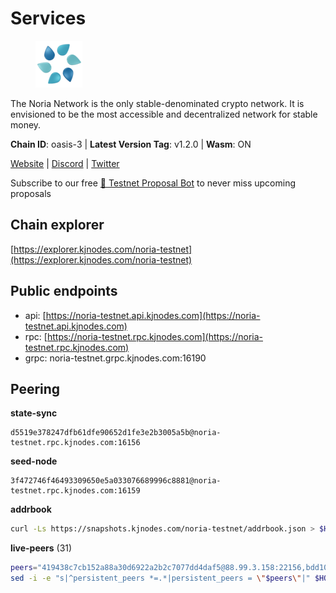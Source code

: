 # Services

<figure><img src="https://raw.githubusercontent.com/kj89/cosmos-images/main/logos/noria.png" alt=""><figcaption></figcaption></figure>

The Noria Network is the only stable-denominated  crypto network. It is envisioned to be the most  accessible and decentralized network for stable money.

**Chain ID**: oasis-3 | **Latest Version Tag**: v1.2.0 | **Wasm**: ON

[Website](https://noria.network) | [Discord](https://discord.gg/pseAWBQ6EZ) | [Twitter](https://twitter.com/NoriaNetwork)



Subscribe to our free [🤖 Testnet Proposal Bot](https://t.me/kjnodes_testnet_proposal_bot) to never miss upcoming proposals


## Chain explorer
[https://explorer.kjnodes.com/noria-testnet](https://explorer.kjnodes.com/noria-testnet)

## Public endpoints

* api: [https://noria-testnet.api.kjnodes.com](https://noria-testnet.api.kjnodes.com)
* rpc: [https://noria-testnet.rpc.kjnodes.com](https://noria-testnet.rpc.kjnodes.com)
* grpc: noria-testnet.grpc.kjnodes.com:16190

## Peering

**state-sync**

```text
d5519e378247dfb61dfe90652d1fe3e2b3005a5b@noria-testnet.rpc.kjnodes.com:16156
```

**seed-node**

```text
3f472746f46493309650e5a033076689996c8881@noria-testnet.rpc.kjnodes.com:16159
```

**addrbook**
```bash
curl -Ls https://snapshots.kjnodes.com/noria-testnet/addrbook.json > $HOME/.noria/config/addrbook.json
```

**live-peers** (31)
```bash
peers="419438c7cb152a88a30d6922a2b2c7077dd4daf5@88.99.3.158:22156,bdd10f1a5aea7595003879baa89043177af1a90f@142.132.248.253:65528,b2b8e67a3158e0854570c7de61812c8c6e92e4bc@65.108.206.118:61656,4d8147a80c46ba21a8a276d55e6993353e03a734@165.22.42.220:26656,216e01ba9863a27bfe5aecc2ab4d301448a6c6e8@51.79.103.100:26656,bb04cbb3b917efce76a8296a8411f211bad14352@159.203.5.100:26656,c818c3aa14ae8183578b7be0572c2dcd75613e72@186.233.185.214:26656,6b00a46b8c79deab378a8c1d5c2a63123b799e46@34.69.0.43:26656,38de00b6d88286553eb123d16846190e5c594c59@51.79.30.118:26656,5c2a752c9b1952dbed075c56c600c3a79b58c395@185.16.39.172:27316,9e16c875dfce96fb492cf16c3221836eeaf71afc@65.21.82.203:56656,d80daf11b1b336027bb3f50dc67b9c8f6be153b0@195.201.195.61:29656,506b6d9ee2a697b7941d04c525faf18a17dc2dff@169.0.214.249:2000,31df60c419e4e5ab122ca17d95419a654729cbb7@102.130.121.211:26656,8336e98410c1c9b91ef86f13a3254a2b30a1a263@65.108.226.183:22156,0527144a038e67800b35c902174e3fd02cc47387@65.109.15.208:36656,b3a4f9e9797a0ed73f3abc1eb02070212294b249@65.108.124.121:60756,8dfca3c8a308fb6e682814ba5c33623dd346e572@65.109.23.114:22156,60a15b1b7feb62b65d58cb4721340907c2092099@65.108.6.45:61656,846731f7097e684efdd6b9446d562228640e2b14@34.27.228.66:26656,f60568a6ed1f848857c1c6c113719c1bb687c656@65.108.105.48:22156,b55e2db9b3b63fde77462c4f5ce589252c5f45af@51.91.30.173:2009,73e5dc6e04a1dd28e5851191eb9dede07f0b38fb@141.94.99.87:14095,e82fb793620a13e989be8b2521e94db988851c3c@165.227.113.152:26656,0fbeb25dfdae849be87d96a32050741a77983b13@34.87.180.66:26656,42798554b12ff3c24107af3b47a28459d717bdf4@46.17.250.108:61356,efe1e1f891f785e6541ad18ff228ea61894dd980@65.21.225.10:51656,06bea1e5ad267b8d88db3cd4ac617f48ddd9b166@65.108.199.206:33656,5eedd8cf7fefc037a6233b1991c2a3b653518560@65.108.230.113:31066,ad749d0e0c6542b89b5f98dfafe05cb527d0b9fc@65.109.6.138:26656,d5519e378247dfb61dfe90652d1fe3e2b3005a5b@65.109.68.190:16156"
sed -i -e "s|^persistent_peers *=.*|persistent_peers = \"$peers\"|" $HOME/.noria/config/config.toml
```

